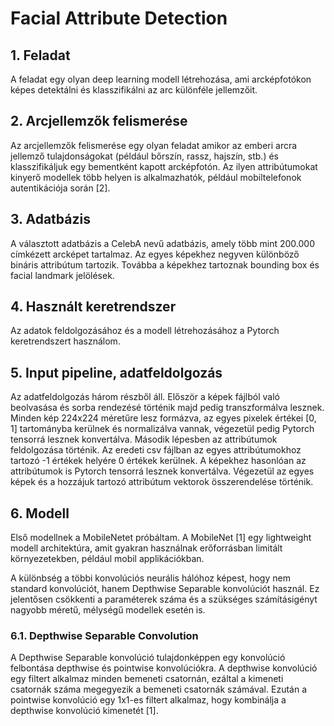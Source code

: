 # Facial Attribute Detection

## 1.	Feladat
A feladat egy olyan deep learning modell létrehozása, ami arcképfotókon képes detektálni és klasszifikálni az arc különféle jellemzőit.

## 2.	Arcjellemzők felismerése
Az arcjellemzők felismerése egy olyan feladat amikor az emberi arcra jellemző tulajdonságokat (például bőrszín, rassz, hajszín, stb.) és klasszifikáljuk egy bementként kapott arcképfotón. Az ilyen attribútumokat kinyerő modellek több helyen is alkalmazhatók, például mobiltelefonok autentikációja során [2].

## 3.	Adatbázis
A választott adatbázis a CelebA nevű adatbázis, amely több mint 200.000 címkézett arcképet tartalmaz. Az egyes képekhez negyven különböző bináris attribútum tartozik. Továbba a képekhez tartoznak bounding box és facial landmark jelölések.

## 4.	Használt keretrendszer
Az adatok feldolgozásához és a modell létrehozásához a Pytorch keretrendszert használom.

## 5.	Input pipeline, adatfeldolgozás
Az adatfeldolgozás három részből áll. Először a képek fájlból való beolvasása és sorba rendezésé történik majd pedig transzformálva lesznek.
Minden kép 224x224 méretűre lesz formázva, az egyes pixelek értékei [0, 1] tartományba kerülnek és normalizálva vannak, végezetül pedig Pytorch tensorrá lesznek konvertálva.
Második lépesben az attribútumok feldolgozása történik. Az eredeti csv fájlban az egyes attribútumokhoz tartozó -1  értékek helyére 0 értékek kerülnek. A képekhez hasonlóan az attribútumok is Pytorch tensorrá lesznek konvertálva.
Végezetül az egyes képek és a hozzájuk tartozó attribútum vektorok összerendelése történik.
 
## 6.	Modell
Első modellnek a MobileNetet próbáltam. A MobileNet [1] egy lightweight modell architektúra, amit gyakran használnak erőforrásban limitált környezetekben, például mobil applikációkban.

A különbség a többi konvolúciós neurális hálóhoz képest, hogy nem standard konvolúciót, hanem Depthwise Separable konvolúciót használ. Ez jelentősen csökkenti a paraméterek száma és a szükséges számításigényt nagyobb méretű, mélységű modellek esetén is.

### 6.1.	Depthwise Separable Convolution
A Depthwise Separable konvolúció tulajdonképpen egy konvolúció felbontása depthwise és pointwise konvolúciókra. A depthwise konvolúció egy filtert alkalmaz minden bemeneti csatornán, ezáltal a kimeneti csatornák száma megegyezik a bemeneti csatornák számával. Ezután a pointwise konvolúció egy 1x1-es filtert alkalmaz, hogy kombinálja a depthwise konvolúció kimenetét [1].  

